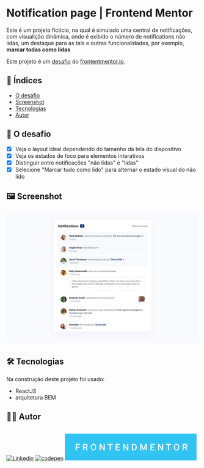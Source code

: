 # Notification page | Frontend Mentor

Este é um projeto ficticio, na qual é simulado uma central de notificações, com visualição dinâmica, onde é exibido o número de notifications não lidas, um destaque para as tais e outras funcionalidades, por exemplo, **marcar todas como lidas**

Este projeto é um [desafio](https://www.frontendmentor.io/challenges/notifications-page-DqK5QAmKbC 'Veja este desafio') do [frontentmentor.io](https://frontendmentor.io/home 'Acesse a plataforma').

## 📌 Índices

- [O desafio](#-o-desafio)
- [Screenshot](#%EF%B8%8F-screenshot)
- [Tecnologias](#%EF%B8%8F-tecnologias)
- [Autor](#-autor)

## 🎯 O desafio

- [x] Veja o layout ideal dependendo do tamanho da tela do dispositivo
- [x] Veja os estados de foco para elementos interativos
- [x] Distinguir entre notificações "não lidas" e "lidas"
- [x] Selecione "Marcar tudo como lido" para alternar o estado visual do não lido

## 🖼️ Screenshot

![Design preview for the 3-column preview card component coding challenge](./design/desktop-design.jpg)

## 🛠️ Tecnologias

Na construção deste projeto foi usado:

- ReactJS
- arquitetura BEM

## 👨‍💻 Autor

<div style='display:flex;'>

[![Linkedin](https://img.shields.io/badge/LinkedIn-0077B5?style=for-the-badge&logo=linkedin&logoColor=white)](https://www.linkedin.com/in/t%C3%A1lison-cardoso-b9544b245/)
[![codepen](https://img.shields.io/badge/Codepen-000000?style=for-the-badge&logo=codepen&logoColor=white)](https://codepen.io/talisong-cardoso)
[![frontend mentor - talisong-cardoso](https://raw.githubusercontent.com/talisong-cardoso/ping-comming-soon-page/f5ac080cb4ca0fb38ee514bac111b7517f9f1705/src/assets/images/frontendmentor.svg)](https://www.frontendmentor.io/profile/talisong-cardoso)

</div>
